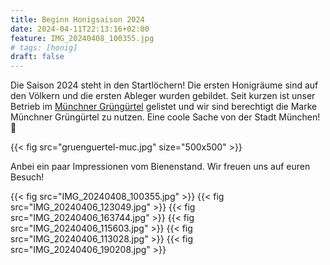 ```yaml
---
title: Beginn Honigsaison 2024
date: 2024-04-11T22:13:16+02:00
feature: IMG_20240408_100355.jpg
# tags: [honig]
draft: false
---
```


Die Saison 2024 steht in den Startlöchern!
Die ersten Honigräume sind auf den Völkern und die ersten Ableger wurden gebildet.
Seit kurzen ist unser Betrieb im [Münchner Grüngürtel](https://stadt.muenchen.de/infos/muenchner-gruenguertel.html) gelistet und wir sind berechtigt die Marke Münchner Grüngürtel zu nutzen.
Eine coole Sache von der Stadt München! 🥳 

{{< fig src="gruenguertel-muc.jpg" size="500x500" >}}

Anbei ein paar Impressionen vom Bienenstand.
Wir freuen uns auf euren Besuch!

{{< fig src="IMG_20240408_100355.jpg" >}}
{{< fig src="IMG_20240406_123049.jpg" >}}
{{< fig src="IMG_20240406_163744.jpg" >}}
{{< fig src="IMG_20240406_115603.jpg" >}}
{{< fig src="IMG_20240406_113028.jpg" >}}
{{< fig src="IMG_20240406_190208.jpg" >}}